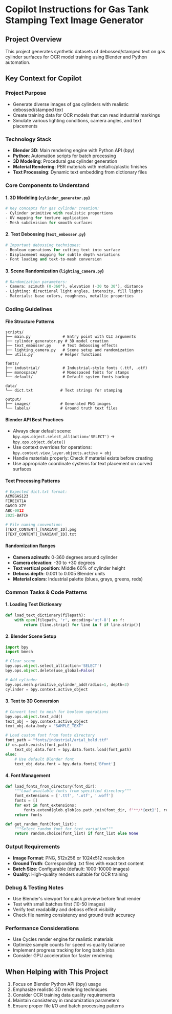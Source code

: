# Copilot Instructions for Gas Tank Stamping Text Image Generator

## Project Overview
This project generates synthetic datasets of debossed/stamped text on gas cylinder surfaces for OCR model training using Blender and Python automation.

## Key Context for Copilot

### Project Purpose
- Generate diverse images of gas cylinders with realistic debossed/stamped text
- Create training data for OCR models that can read industrial markings
- Simulate various lighting conditions, camera angles, and text placements

### Technology Stack
- **Blender 3D**: Main rendering engine with Python API (bpy)
- **Python**: Automation scripts for batch processing
- **3D Modeling**: Procedural gas cylinder generation
- **Material Rendering**: PBR materials with metallic/plastic finishes
- **Text Processing**: Dynamic text embedding from dictionary files

### Core Components to Understand

#### 1. 3D Modeling (`cylinder_generator.py`)
```python
# Key concepts for gas cylinder creation:
- Cylinder primitive with realistic proportions
- UV mapping for texture application
- Mesh subdivision for smooth surfaces
```

#### 2. Text Debossing (`text_embosser.py`)
```python
# Important debossing techniques:
- Boolean operations for cutting text into surface
- Displacement mapping for subtle depth variations
- Font loading and text-to-mesh conversion
```

#### 3. Scene Randomization (`lighting_camera.py`)
```python
# Randomization parameters:
- Camera: azimuth (0-360°), elevation (-30 to 30°), distance
- Lighting: directional light angles, intensity, fill lights
- Materials: base colors, roughness, metallic properties
```

### Coding Guidelines

#### File Structure Patterns
```
scripts/
├── main.py              # Entry point with CLI arguments
├── cylinder_generator.py # 3D model creation
├── text_embosser.py     # Text debossing effects  
├── lighting_camera.py   # Scene setup and randomization
└── utils.py            # Helper functions

fonts/
├── industrial/          # Industrial-style fonts (.ttf, .otf)
├── monospace/           # Monospaced fonts for stamps
└── default/             # Default system fonts backup

data/
└── dict.txt            # Text strings for stamping

output/
├── images/             # Generated PNG images
└── labels/             # Ground truth text files
```

#### Blender API Best Practices
- Always clear default scene: `bpy.ops.object.select_all(action='SELECT')` → `bpy.ops.object.delete()`
- Use context overrides for operations: `bpy.context.view_layer.objects.active = obj`
- Handle materials properly: Check if material exists before creating
- Use appropriate coordinate systems for text placement on curved surfaces

#### Text Processing Patterns
```python
# Expected dict.txt format:
ACMEGAS123
FIREEXT1A
GASCO-X7Y
ABC-0012
2025-BATCH

# File naming convention:
[TEXT_CONTENT]_[VARIANT_ID].png
[TEXT_CONTENT]_[VARIANT_ID].txt
```

#### Randomization Ranges
- **Camera azimuth**: 0-360 degrees around cylinder
- **Camera elevation**: -30 to +30 degrees
- **Text vertical position**: Middle 60% of cylinder height
- **Deboss depth**: 0.001 to 0.005 Blender units
- **Material colors**: Industrial palette (blues, grays, greens, reds)

### Common Tasks & Code Patterns

#### 1. Loading Text Dictionary
```python
def load_text_dictionary(filepath):
    with open(filepath, 'r', encoding='utf-8') as f:
        return [line.strip() for line in f if line.strip()]
```

#### 2. Blender Scene Setup
```python
import bpy
import bmesh

# Clear scene
bpy.ops.object.select_all(action='SELECT')
bpy.ops.object.delete(use_global=False)

# Add cylinder
bpy.ops.mesh.primitive_cylinder_add(radius=1, depth=3)
cylinder = bpy.context.active_object
```

#### 3. Text to 3D Conversion
```python
# Convert text to mesh for boolean operations
bpy.ops.object.text_add()
text_obj = bpy.context.active_object
text_obj.data.body = "SAMPLE_TEXT"

# Load custom font from fonts directory
font_path = "fonts/industrial/arial_bold.ttf"
if os.path.exists(font_path):
    text_obj.data.font = bpy.data.fonts.load(font_path)
else:
    # Use default Blender font
    text_obj.data.font = bpy.data.fonts['Bfont']
```

#### 4. Font Management
```python
def load_fonts_from_directory(font_dir):
    """Load available fonts from specified directory"""
    font_extensions = ['.ttf', '.otf', '.woff']
    fonts = []
    for ext in font_extensions:
        fonts.extend(glob.glob(os.path.join(font_dir, f"**/*{ext}"), recursive=True))
    return fonts

def get_random_font(font_list):
    """Select random font for text variation"""
    return random.choice(font_list) if font_list else None
```

### Output Requirements
- **Image Format**: PNG, 512x256 or 1024x512 resolution
- **Ground Truth**: Corresponding .txt files with exact text content
- **Batch Size**: Configurable (default: 1000-10000 images)
- **Quality**: High-quality renders suitable for OCR training

### Debug & Testing Notes
- Use Blender's viewport for quick preview before final render
- Test with small batches first (10-50 images)
- Verify text readability and deboss effect visibility
- Check file naming consistency and ground truth accuracy

### Performance Considerations
- Use Cycles render engine for realistic materials
- Optimize sample counts for speed vs quality balance
- Implement progress tracking for long batch jobs
- Consider GPU acceleration for faster rendering

## When Helping with This Project
1. Focus on Blender Python API (bpy) usage
2. Emphasize realistic 3D rendering techniques
3. Consider OCR training data quality requirements
4. Maintain consistency in randomization parameters
5. Ensure proper file I/O and batch processing patterns
